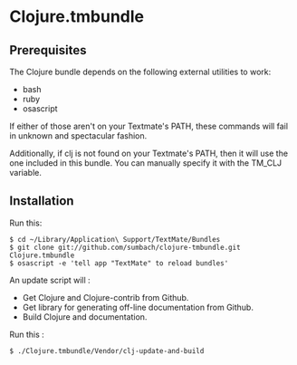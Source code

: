 # Clojure.tmbundle

## Prerequisites

The Clojure bundle depends on the following external utilities to work:

* bash
* ruby
* osascript

If either of those aren't on your Textmate's PATH, these commands will fail in unknown and spectacular fashion.

Additionally, if clj is not found on your Textmate's PATH, then it will use the one included in this bundle. You can manually specify it with the TM_CLJ variable.

## Installation

Run this:
 
	$ cd ~/Library/Application\ Support/TextMate/Bundles
	$ git clone git://github.com/sumbach/clojure-tmbundle.git Clojure.tmbundle
	$ osascript -e 'tell app "TextMate" to reload bundles'

An update script will :

* Get Clojure and Clojure-contrib from Github.
* Get library for generating off-line documentation from Github.
* Build Clojure and documentation.

Run this :

	$ ./Clojure.tmbundle/Vendor/clj-update-and-build
